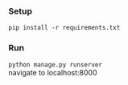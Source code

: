 ### Setup
`pip install -r requirements.txt`

### Run
`python manage.py runserver`  
navigate to localhost:8000

